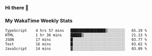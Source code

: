 ### Hi there 👋

<!--
**royschrauwen/royschrauwen** is a ✨ _special_ ✨ repository because its `README.md` (this file) appears on your GitHub profile.

Here are some ideas to get you started:

- 🔭 I’m currently working on ...
- 🌱 I’m currently learning ...
- 👯 I’m looking to collaborate on ...
- 🤔 I’m looking for help with ...
- 💬 Ask me about ...
- 📫 How to reach me: ...
- 😄 Pronouns: ...
- ⚡ Fun fact: ...
-->


### My WakaTime Weekly Stats
<!--START_SECTION:waka-->

```txt
TypeScript    4 hrs 57 mins   ████████████████▒░░░░░░░░   65.19 %
HTML          1 hr 36 mins    █████▒░░░░░░░░░░░░░░░░░░░   21.13 %
JSON          17 mins         █░░░░░░░░░░░░░░░░░░░░░░░░   03.77 %
Text          16 mins         █░░░░░░░░░░░░░░░░░░░░░░░░   03.62 %
JavaScript    14 mins         ▓░░░░░░░░░░░░░░░░░░░░░░░░   03.09 %
```

<!--END_SECTION:waka-->
